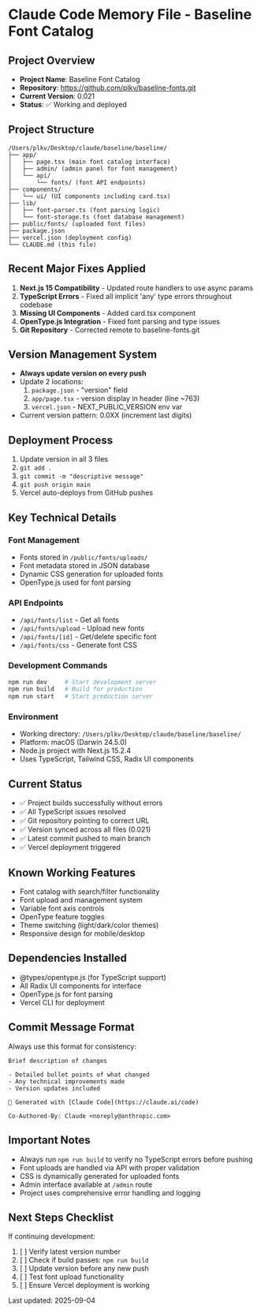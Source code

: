 # Claude Code Memory File - Baseline Font Catalog

## Project Overview
- **Project Name**: Baseline Font Catalog
- **Repository**: https://github.com/plkv/baseline-fonts.git
- **Current Version**: 0.021
- **Status**: ✅ Working and deployed

## Project Structure
```
/Users/plkv/Desktop/claude/baseline/baseline/
├── app/
│   ├── page.tsx (main font catalog interface)
│   ├── admin/ (admin panel for font management)
│   └── api/
│       └── fonts/ (font API endpoints)
├── components/
│   └── ui/ (UI components including card.tsx)
├── lib/
│   ├── font-parser.ts (font parsing logic)
│   └── font-storage.ts (font database management)
├── public/fonts/ (uploaded font files)
├── package.json
├── vercel.json (deployment config)
└── CLAUDE.md (this file)
```

## Recent Major Fixes Applied
1. **Next.js 15 Compatibility** - Updated route handlers to use async params
2. **TypeScript Errors** - Fixed all implicit 'any' type errors throughout codebase
3. **Missing UI Components** - Added card.tsx component
4. **OpenType.js Integration** - Fixed font parsing and type issues
5. **Git Repository** - Corrected remote to baseline-fonts.git

## Version Management System
- **Always update version on every push**
- Update 2 locations:
  1. `package.json` - "version" field
  2. `app/page.tsx` - version display in header (line ~763)
  3. `vercel.json` - NEXT_PUBLIC_VERSION env var
- Current version pattern: 0.0XX (increment last digits)

## Deployment Process
1. Update version in all 3 files
2. `git add .`
3. `git commit -m "descriptive message"`
4. `git push origin main`
5. Vercel auto-deploys from GitHub pushes

## Key Technical Details

### Font Management
- Fonts stored in `/public/fonts/uploads/`
- Font metadata stored in JSON database
- Dynamic CSS generation for uploaded fonts
- OpenType.js used for font parsing

### API Endpoints
- `/api/fonts/list` - Get all fonts
- `/api/fonts/upload` - Upload new fonts
- `/api/fonts/[id]` - Get/delete specific font
- `/api/fonts/css` - Generate font CSS

### Development Commands
```bash
npm run dev     # Start development server
npm run build   # Build for production
npm run start   # Start production server
```

### Environment
- Working directory: `/Users/plkv/Desktop/claude/baseline/baseline/`
- Platform: macOS (Darwin 24.5.0)
- Node.js project with Next.js 15.2.4
- Uses TypeScript, Tailwind CSS, Radix UI components

## Current Status
- ✅ Project builds successfully without errors
- ✅ All TypeScript issues resolved
- ✅ Git repository pointing to correct URL
- ✅ Version synced across all files (0.021)
- ✅ Latest commit pushed to main branch
- ✅ Vercel deployment triggered

## Known Working Features
- Font catalog with search/filter functionality
- Font upload and management system
- Variable font axis controls
- OpenType feature toggles
- Theme switching (light/dark/color themes)
- Responsive design for mobile/desktop

## Dependencies Installed
- @types/opentype.js (for TypeScript support)
- All Radix UI components for interface
- OpenType.js for font parsing
- Vercel CLI for deployment

## Commit Message Format
Always use this format for consistency:
```
Brief description of changes

- Detailed bullet points of what changed
- Any technical improvements made
- Version updates included

🤖 Generated with [Claude Code](https://claude.ai/code)

Co-Authored-By: Claude <noreply@anthropic.com>
```

## Important Notes
- Always run `npm run build` to verify no TypeScript errors before pushing
- Font uploads are handled via API with proper validation
- CSS is dynamically generated for uploaded fonts
- Admin interface available at `/admin` route
- Project uses comprehensive error handling and logging

## Next Steps Checklist
If continuing development:
1. [ ] Verify latest version number
2. [ ] Check if build passes: `npm run build`
3. [ ] Update version before any new push
4. [ ] Test font upload functionality
5. [ ] Ensure Vercel deployment is working

Last updated: 2025-09-04